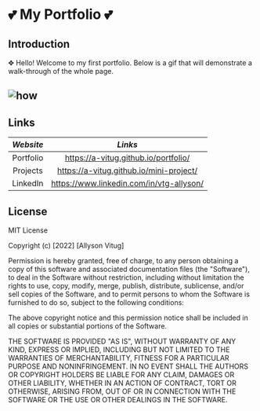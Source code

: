 # 💕 My Portfolio 💕

## Introduction

✥ Hello! Welcome to my first portfolio. Below is a gif that will demonstrate a walk-through of the whole page.

![how](https://drive.google.com/uc?export=viw&id=1GYVEHa6V9ZQrKE_BhEPBh4K_By4S7m3d)
---

## Links

|  *Website*   |  *Links*   |
| :---: | :---:  |
|   Portfolio    |   https://a-vitug.github.io/portfolio/    |
|   Projects    |   https://a-vitug.github.io/mini-project/    |
|   LinkedIn    |    https://www.linkedin.com/in/vtg-allyson/   |



## License
MIT License

Copyright (c) [2022] [Allyson Vitug]

Permission is hereby granted, free of charge, to any person obtaining a copy
of this software and associated documentation files (the "Software"), to deal
in the Software without restriction, including without limitation the rights
to use, copy, modify, merge, publish, distribute, sublicense, and/or sell
copies of the Software, and to permit persons to whom the Software is
furnished to do so, subject to the following conditions:

The above copyright notice and this permission notice shall be included in all
copies or substantial portions of the Software.

THE SOFTWARE IS PROVIDED "AS IS", WITHOUT WARRANTY OF ANY KIND, EXPRESS OR
IMPLIED, INCLUDING BUT NOT LIMITED TO THE WARRANTIES OF MERCHANTABILITY,
FITNESS FOR A PARTICULAR PURPOSE AND NONINFRINGEMENT. IN NO EVENT SHALL THE
AUTHORS OR COPYRIGHT HOLDERS BE LIABLE FOR ANY CLAIM, DAMAGES OR OTHER
LIABILITY, WHETHER IN AN ACTION OF CONTRACT, TORT OR OTHERWISE, ARISING FROM,
OUT OF OR IN CONNECTION WITH THE SOFTWARE OR THE USE OR OTHER DEALINGS IN THE
SOFTWARE.